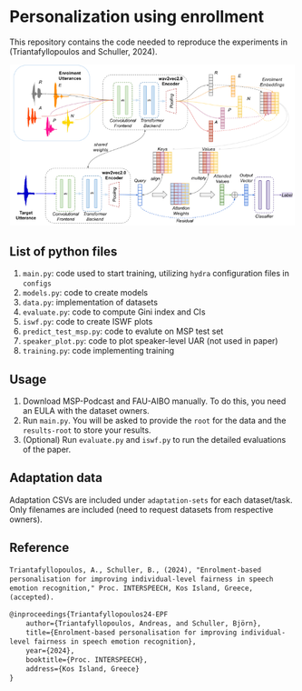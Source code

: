 # Personalization using enrollment

This repository contains the code needed to reproduce the experiments in (Triantafyllopoulos and Schuller, 2024).

![Method Overview](./assets/Personalization.png)

## List of python files

1. `main.py`: code used to start training, utilizing `hydra` configuration files in `configs`
2. `models.py`: code to create models
3. `data.py`: implementation of datasets
4. `evaluate.py`: code to compute Gini index and CIs
5. `iswf.py`: code to create ISWF plots
6. `predict_test_msp.py`: code to evalute on MSP test set
7. `speaker_plot.py`: code to plot speaker-level UAR (not used in paper)
8. `training.py`: code implementing training

## Usage
1. Download MSP-Podcast and FAU-AIBO manually. To do this, you need an EULA with the dataset owners.
2. Run `main.py`. You will be asked to provide the `root` for the data and the `results-root` to store your results.
3. (Optional) Run `evaluate.py` and `iswf.py` to run the detailed evaluations of the paper.

## Adaptation data
Adaptation CSVs are included under `adaptation-sets` for each dataset/task.
Only filenames are included (need to request datasets from respective owners).

## Reference
```
Triantafyllopoulos, A., Schuller, B., (2024), "Enrolment-based personalisation for improving individual-level fairness in speech emotion recognition," Proc. INTERSPEECH, Kos Island, Greece, (accepted).
```

```
@inproceedings{Triantafyllopoulos24-EPF
    author={Triantafyllopoulos, Andreas, and Schuller, Björn},
    title={Enrolment-based personalisation for improving individual-level fairness in speech emotion recognition},
    year={2024},
    booktitle={Proc. INTERSPEECH},
    address={Kos Island, Greece}
}
```